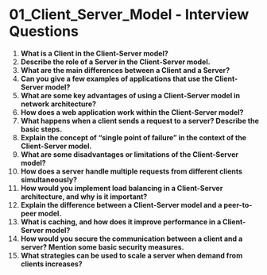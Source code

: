 
# 01_Client_Server_Model - Interview Questions

1. **What is a Client in the Client-Server model?**
2. **Describe the role of a Server in the Client-Server model.**
3. **What are the main differences between a Client and a Server?**
4. **Can you give a few examples of applications that use the Client-Server model?**
5. **What are some key advantages of using a Client-Server model in network architecture?**
6. **How does a web application work within the Client-Server model?**
7. **What happens when a client sends a request to a server? Describe the basic steps.**
8. **Explain the concept of “single point of failure” in the context of the Client-Server model.**
9. **What are some disadvantages or limitations of the Client-Server model?**
10. **How does a server handle multiple requests from different clients simultaneously?**
11. **How would you implement load balancing in a Client-Server architecture, and why is it important?**
12. **Explain the difference between a Client-Server model and a peer-to-peer model.**
13. **What is caching, and how does it improve performance in a Client-Server model?**
14. **How would you secure the communication between a client and a server? Mention some basic security measures.**
15. **What strategies can be used to scale a server when demand from clients increases?**
